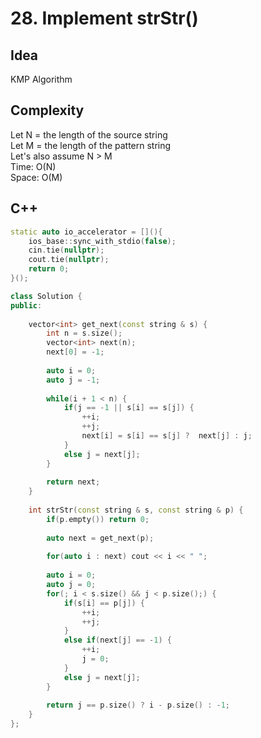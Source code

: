 # 28. Implement strStr()

## Idea
KMP Algorithm

## Complexity
Let N = the length of the source string  
Let M = the length of the pattern string  
Let's also assume N > M  
Time: O(N)  
Space: O(M)

## C++
```C++
static auto io_accelerator = [](){
    ios_base::sync_with_stdio(false);
    cin.tie(nullptr);
    cout.tie(nullptr);
    return 0;
}();

class Solution {
public:
    
    vector<int> get_next(const string & s) {
        int n = s.size();
        vector<int> next(n);
        next[0] = -1;
        
        auto i = 0;
        auto j = -1;
        
        while(i + 1 < n) {
            if(j == -1 || s[i] == s[j]) {
                ++i;
                ++j;
                next[i] = s[i] == s[j] ?  next[j] : j;
            }
            else j = next[j];
        }
        
        return next;
    }
    
    int strStr(const string & s, const string & p) {
        if(p.empty()) return 0;
        
        auto next = get_next(p);
        
        for(auto i : next) cout << i << " ";
        
        auto i = 0;
        auto j = 0;
        for(; i < s.size() && j < p.size();) {
            if(s[i] == p[j]) {
                ++i;
                ++j;
            }
            else if(next[j] == -1) {
                ++i;
                j = 0;
            }
            else j = next[j];
        }
        
        return j == p.size() ? i - p.size() : -1;
    }
};
```